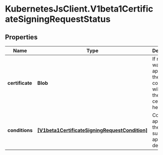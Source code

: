 # KubernetesJsClient.V1beta1CertificateSigningRequestStatus

## Properties
Name | Type | Description | Notes
------------ | ------------- | ------------- | -------------
**certificate** | **Blob** | If request was approved, the controller will place the issued certificate here. | [optional] 
**conditions** | [**[V1beta1CertificateSigningRequestCondition]**](V1beta1CertificateSigningRequestCondition.md) | Conditions applied to the request, such as approval or denial. | [optional] 



